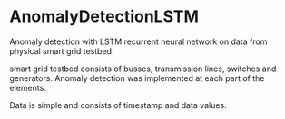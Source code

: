 # AnomalyDetectionLSTM

Anomaly detection with LSTM recurrent neural network on data from physical smart grid testbed.

smart grid testbed consists of busses, transmission lines, switches and generators. Anomaly detection was implemented at each part of the elements.

Data is simple and consists of timestamp and data values.

